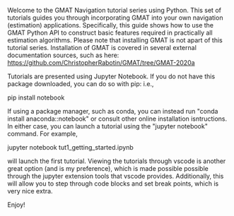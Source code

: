 Welcome to the GMAT Navigation tutorial series using Python. This set of tutorials guides you through incorporating GMAT into your own navigation (estimation) applications. Specifically, this guide shows how to use the GMAT Python API to construct basic features required in practically all estimation algorithms. Please note that installing GMAT is not apart of this tutorial series. Installation of GMAT is covered in several external documentation sources, such as here: https://github.com/ChristopherRabotin/GMAT/tree/GMAT-2020a

Tutorials are presented using Jupyter Notebook. If you do not have this package downloaded, you can do so with pip: i.e., 

pip install notebook 

If using a package manager, such as conda, you can instead run "conda install anaconda::notebook" or consult other online installation isntructions. In either case, you can launch a tutorial using the "jupyter notebook" command. For example,

jupyter notebook tut1_getting_started.ipynb

will launch the first tutorial. Viewing the tutorials through vscode is another great option (and is my preference), which is made possible possible through the jupyter extension tools that vscode provides. Additionally, this will allow you to step through code blocks and set break points, which is very nice extra.

Enjoy!